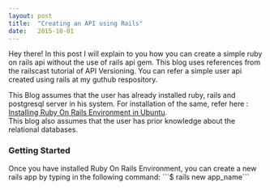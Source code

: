 ```yaml
---
layout: post
title:  "Creating an API using Rails"
date:   2015-10-01
---
```


<p class="intro"><span class="dropcap">H</span>ey there! In this post I will explain to you how you can create a simple ruby on rails api without the use of rails api gem. This blog uses references from the railscast tutorial of API Versioning. You can refer a simple user api created using rails at my guthub respository.</p>

<p>This Blog assumes that the user has already installed ruby, rails and postgresql server in his system. For installation of the same, refer here : <a href="https://gorails.com/setup/ubuntu/14.10">Installing Ruby On Rails Environment in Ubuntu</a>.<br>This blog also assumes that the user has prior knowledge about the relational databases.</p>

<h3>Getting Started</h3>
<p>Once you have installed Ruby On Rails Environment, you can create a new rails app by typing in the following command: ```$ rails new app_name```</p>

